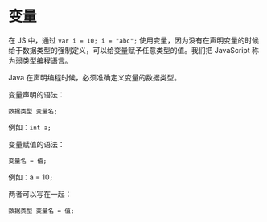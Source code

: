 # 变量

在 JS 中，通过 `var i = 10; i = "abc";` 使用变量，因为没有在声明变量的时候给于数据类型的强制定义，可以给变量赋予任意类型的值。我们把 JavaScript 称为弱类型编程语言。

Java 在声明编程时候，必须准确定义变量的数据类型。

变量声明的语法：

`数据类型 变量名;`

例如：`int a;`

变量赋值的语法：

`变量名 = 值;`

例如：a = 10`;`

两者可以写在一起：

`数据类型 变量名 = 值;`

